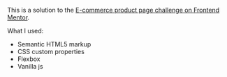 


This is a solution to the [E-commerce product page challenge on Frontend Mentor](https://www.frontendmentor.io/challenges/ecommerce-product-page-UPsZ9MJp6). 



What I used:
- Semantic HTML5 markup
- CSS custom properties
- Flexbox
- Vanilla js